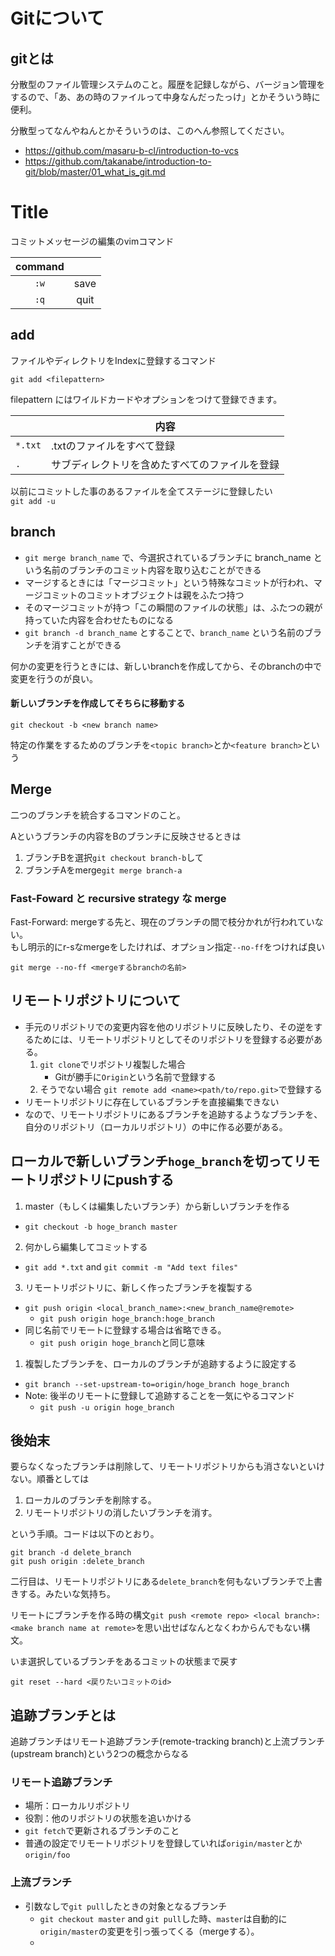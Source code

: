
# Gitについて

## gitとは

分散型のファイル管理システムのこと。履歴を記録しながら、バージョン管理をするので、「あ、あの時のファイルって中身なんだったっけ」とかそういう時に便利。

分散型ってなんやねんとかそういうのは、このへん参照してください。

- https://github.com/masaru-b-cl/introduction-to-vcs
- https://github.com/takanabe/introduction-to-git/blob/master/01_what_is_git.md


# Title

コミットメッセージの編集のvimコマンド

|command||
|:-:|:-:|
|`:w`|save|
|`:q`|quit|

## add

ファイルやディレクトリをIndexに登録するコマンド

`git add <filepattern>`

filepattern にはワイルドカードやオプションをつけて登録できます。  

| <filepattern> |内容|
|-|-|
|`*.txt`|.txtのファイルをすべて登録|
|`.`|サブディレクトリを含めたすべてのファイルを登録|

以前にコミットした事のあるファイルを全てステージに登録したい  
`git add -u`

## branch

+ `git merge branch_name` で、今選択されているブランチに branch_name という名前のブランチのコミット内容を取り込むことができる
+ マージするときには「マージコミット」という特殊なコミットが行われ、マージコミットのコミットオブジェクトは親をふたつ持つ
+ そのマージコミットが持つ「この瞬間のファイルの状態」は、ふたつの親が持っていた内容を合わせたものになる
+ `git branch -d branch_name` とすることで、`branch_name` という名前のブランチを消すことができる

何かの変更を行うときには、新しいbranchを作成してから、そのbranchの中で変更を行うのが良い。

#### 新しいブランチを作成してそちらに移動する

```
git checkout -b <new branch name>
```

特定の作業をするためのブランチを`<topic branch>`とか`<feature branch>`という

## Merge

二つのブランチを統合するコマンドのこと。

Aというブランチの内容をBのブランチに反映させるときは

1. ブランチBを選択`git checkout branch-b`して
2. ブランチAをmerge`git merge branch-a`

### Fast-Foward と recursive strategy な merge

Fast-Forward: mergeする先と、現在のブランチの間で枝分かれが行われていない。  
もし明示的にr-sなmergeをしたければ、オプション指定`--no-ff`をつければ良い
```
git merge --no-ff <mergeするbranchの名前>
```

## リモートリポジトリについて

+ 手元のリポジトリでの変更内容を他のリポジトリに反映したり、その逆をするためには、リモートリポジトリとしてそのリポジトリを登録する必要がある。
    1. `git clone`でリポジトリ複製した場合
        + Gitが勝手に`Origin`という名前で登録する
    2. そうでない場合
        `git remote add <name><path/to/repo.git>`で登録する
+ リモートリポジトリに存在しているブランチを直接編集できない
 + なので、リモートリポジトリにあるブランチを追跡するようなブランチを、自分のリポジトリ（ローカルリポジトリ）の中に作る必要がある。

## ローカルで新しいブランチ`hoge_branch`を切ってリモートリポジトリにpushする

1. master（もしくは編集したいブランチ）から新しいブランチを作る
  * `git checkout -b hoge_branch master`
2. 何かしら編集してコミットする
  * `git add *.txt`  and `git commit -m "Add text files"`
3. リモートリポジトリに、新しく作ったブランチを複製する
  * `git push origin <local_branch_name>:<new_branch_name@remote>`
    * `git push origin hoge_branch:hoge_branch`
  * 同じ名前でリモートに登録する場合は省略できる。
    * `git push origin hoge_branch`と同じ意味
1. 複製したブランチを、ローカルのブランチが追跡するように設定する
  * `git branch --set-upstream-to=origin/hoge_branch hoge_branch`
  * Note: 後半のリモートに登録して追跡することを一気にやるコマンド
    * `git push -u origin hoge_branch`

## 後始末

要らなくなったブランチは削除して、リモートリポジトリからも消さないといけない。順番としては

1. ローカルのブランチを削除する。
2. リモートリポジトリの消したいブランチを消す。

という手順。コードは以下のとおり。
```
git branch -d delete_branch
git push origin :delete_branch
```
二行目は、リモートリポジトリにある`delete_branch`を何もないブランチで上書きする。みたいな気持ち。

リモートにブランチを作る時の構文`git push <remote repo> <local branch>:<make branch name at remote>`を思い出せばなんとなくわからんでもない構文。

いま選択しているブランチをあるコミットの状態まで戻す
```
git reset --hard <戻りたいコミットのid>
```

## 追跡ブランチとは

追跡ブランチはリモート追跡ブランチ(remote-tracking branch)と上流ブランチ(upstream branch)という2つの概念からなる

### リモート追跡ブランチ

* 場所：ローカルリポジトリ
* 役割：他のリポジトリの状態を追いかける
* `git fetch`で更新されるブランチのこと
* 普通の設定でリモートリポジトリを登録していれば`origin/master`とか`origin/foo`

### 上流ブランチ

* 引数なしで`git pull`したときの対象となるブランチ
  * `git checkout master` and `git pull`した時、`master`は自動的に`origin/master`の変更を引っ張ってくる（mergeする）。
  * 
